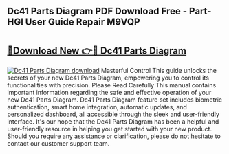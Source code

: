 ## Dc41 Parts Diagram PDF Download Free - Part-HGl User Guide Repair M9VQP

# <h2><a href="http://dflu3vl.blite.top/?on=Dc41+Parts+Diagram">🔗Download New 👉🔴 Dc41 Parts Diagram</a></h2>

[![Dc41 Parts Diagram download](https://i.imgur.com/lujVjoI.png)](http://dflu3vl.blite.top/?on=Dc41+Parts+Diagram)
Masterful Control This guide unlocks the secrets of your new Dc41 Parts Diagram, empowering you to control its functionalities with precision. Please Read Carefully This manual contains important information regarding the safe and effective operation of your new Dc41 Parts Diagram. Dc41 Parts Diagram feature set includes biometric authentication, smart home integration, automatic updates, and personalized dashboard, all accessible through the sleek and user-friendly interface. It's our hope that the Dc41 Parts Diagram has been a helpful and user-friendly resource in helping you get started with your new product. Should you require any assistance or clarification, please do not hesitate to contact our customer support team.
